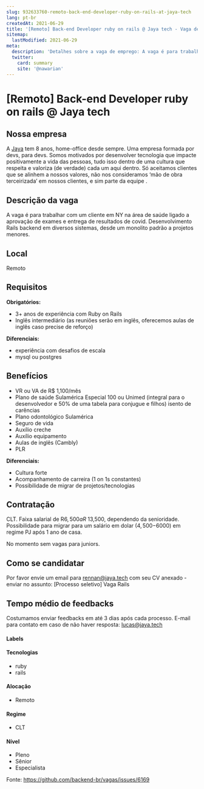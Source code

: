 ```yaml
---
slug: 932633760-remoto-back-end-developer-ruby-on-rails-at-jaya-tech
lang: pt-br
createdAt: 2021-06-29
title: '[Remoto] Back-end Developer ruby on rails @ Jaya tech - Vaga de Emprego'
sitemap:
  lastModified: 2021-06-29
meta:
  description: 'Detalhes sobre a vaga de emprego: A vaga é para trabalhar com um cliente em NY na área de saúde ligado a aprovação de exames e entrega de resultados de covid. Desenvolvimento Rails backend em diversos sistemas, desde um monolito padrão a projetos menores.'
  twitter:
    card: summary
    site: '@nawarian'
---
```


# [Remoto] Back-end Developer ruby on rails @ Jaya tech

## Nossa empresa

A [Jaya](http://www.jaya.tech) tem 8 anos, home-office desde sempre. Uma empresa formada por devs, para devs.
Somos motivados por desenvolver tecnologia que impacte positivamente a vida das pessoas, tudo isso dentro de uma cultura que respeita e valoriza (de verdade) cada um aqui dentro. Só aceitamos clientes que se alinhem a nossos valores, não nos consideramos ‘mão de obra terceirizada’ em nossos clientes, e sim parte da equipe .

## Descrição da vaga
A vaga é para trabalhar com um cliente em NY na área de saúde ligado a aprovação de exames e entrega de resultados de covid. Desenvolvimento Rails backend em diversos sistemas, desde um monolito padrão a projetos menores. 

## Local

Remoto

## Requisitos

**Obrigatórios:**
- 3+ anos de experiência com Ruby on Rails
- Inglês intermediário (as reuniões serão em inglês, oferecemos aulas de inglês caso precise de reforço)

**Diferenciais:**
- experiência com desafios de escala
- mysql ou postgres

## Benefícios

- VR ou VA de R$ 1,100/mês
- Plano de saúde Sulamérica Especial 100 ou Unimed (integral para o desenvolvedor e 50% de uma tabela para conjugue e filhos) isento de carências
- Plano odontológico Sulamérica
- Seguro de vida
- Auxílio creche
- Auxílio equipamento
- Aulas de inglês (Cambly)
- PLR

**Diferenciais:**
- Cultura forte
- Acompanhamento de carreira (1 on 1s constantes)
- Possibilidade de migrar de projetos/tecnologias

## Contratação

CLT.
Faixa salarial de R$6,500 a R$ 13,500, dependendo da senioridade.
Possibilidade para migrar para um salário em dolar ($4,500-$6000) em regime PJ após 1 ano de casa.

No momento sem vagas para juniors.

## Como se candidatar

Por favor envie um email para rennan@jaya.tech com seu CV anexado - enviar no assunto: [Processo seletivo] Vaga Rails

## Tempo médio de feedbacks

Costumamos enviar feedbacks em até 3 dias após cada processo.
E-mail para contato em caso de não haver resposta: lucas@jaya.tech

#### Labels

#### Tecnologias
- ruby
- rails

#### Alocação
- Remoto

#### Regime
- CLT

#### Nível
- Pleno
- Sênior
- Especialista




Fonte: https://github.com/backend-br/vagas/issues/6169
